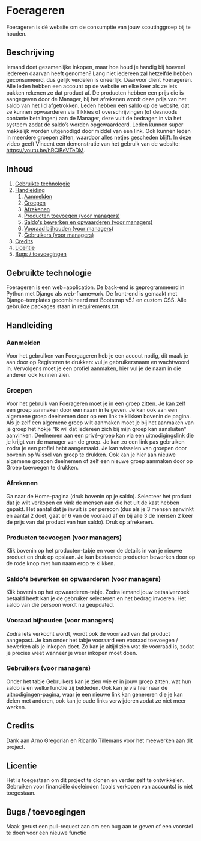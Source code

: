 # Foerageren
Foerageren is dé website om de consumptie van jouw scoutinggroep bij te houden.

## Beschrijving
Iemand doet gezamenlijke inkopen, maar hoe houd je handig bij hoeveel iedereen daarvan heeft genomen? Lang niet iedereen zal hetzelfde hebben geconsumeerd, dus gelijk verdelen is oneerlijk. Daarvoor dient Foerageren. Alle leden hebben een account op de website en elke keer als ze iets pakken rekenen ze dat product af. De producten hebben een prijs die is aangegeven door de Manager, bij het afrekenen wordt deze prijs van het saldo van het lid afgetrokken. Leden hebben een saldo op de website, dat ze kunnen opwaarderen via Tikkies of overschrijvingen (of desnoods contante betalingen) aan de Manager, deze vult de bedragen in via het systeem zodat de saldo’s worden opgewaardeerd. 
Leden kunnen super makkelijk worden uitgenodigd door middel van een link. Ook kunnen leden in meerdere groepen zitten, waardoor alles netjes gescheden blijft. In deze video geeft Vincent een demonstratie van het gebruik van de website: https://youtu.be/hRCiBeVTeDM. 

## Inhoud
1. [Gebruikte technologie](#gebruikte-technologie)
2. [Handleiding](#handleiding)
    1. [Aanmelden](#aanmelden)
    2. [Groepen](#groepen)
    3. [Afrekenen](#afrekenen)
    4. [Producten toevoegen (voor managers)](#producten-toevoegen-voor-managers)
    5. [Saldo's bewerken en opwaarderen (voor managers)](#saldos-bewerken-en-opwaarderen-voor-managers)
    6. [Vooraad bijhouden (voor managers)](#voorraad-bijhouden-voor-managers)
    7. [Gebruikers (voor managers)](#gebruikers-voor-managers)
3. [Credits](#credits)
4. [Licentie](#licentie)
5. [Bugs / toevoegingen](#bugs--toevoegingen)

## Gebruikte technologie
Foerageren is een web=application. De back-end is geprogrammeerd in Python met Django als web-framework. De front-end is gemaakt met Django-templates gecombineerd met Bootstrap v5.1 en custom CSS. Alle gebruikte packages staan in requirements.txt.

## Handleiding
### Aanmelden
Voor het gebruiken van Foergageren heb je een accout nodig, dit maak je aan door op Registeren te drukken: vul je gebruikersnaam en wachtwoord in. Vervolgens moet je een profiel aanmaken, hier vul je de naam in die anderen ook kunnen zien.

### Groepen
Voor het gebruik van Foerageren moet je in een groep zitten. Je kan zelf een groep aanmaken door een naam in te geven. Je kan ook aan een algemene groep deelnemen door op een link te klikken bovenin de pagina. Als je zelf een algemene groep wilt aanmaken moet je bij het aanmaken van je groep het hokje "Ik wil dat iedereen zich bij mijn groep kan aansluiten" aanvinken. Deelnemen aan een privé-groep kan via een uitnodigingslink die je krijgt van de manager van de groep. Je kan zo een link pas gebruiken zodra je een profiel hebt aangemaakt.
Je kan wisselen van groepen door bovenin op Wissel van groep te drukken. Ook kan je hier aan nieuwe algemene groepen deelnemen of zelf een nieuwe groep aanmaken door op Groep toevoegen te drukken.

### Afrekenen
Ga naar de Home-pagina (druk bovenin op je saldo). Selecteer het product dat je wilt verkopen en vink de mensen aan die het uit de kast hebben gepakt. Het aantal dat je invult is per persoon (dus als je 3 mensen aanvinkt en aantal 2 doet, gaat er 6 van de vooraad af en bij alle 3 de mensen 2 keer de prijs van dat product van hun saldo). Druk op afrekenen. 

### Producten toevoegen (voor managers)
Klik bovenin op het producten-tabje en voer de details in van je nieuwe product en druk op opslaan. Je kan bestaande producten bewerken door op de rode knop met hun naam erop te klikken. 

### Saldo's bewerken en opwaarderen (voor managers)
Klik bovenin op het opwaarderen-tabje. Zodra iemand jouw betaalverzoek betaald heeft kan je de gebruiker selecteren en het bedrag invoeren. Het saldo van die persoon wordt nu geupdated.

### Vooraad bijhouden (voor managers)
Zodra iets verkocht wordt, wordt ook de voorraad van dat product aangepast. Je kan onder het tabje vooraard een vooraad toevoegen / bewerken als je inkopen doet. Zo kan je altijd zien wat de voorraad is, zodat je precies weet wanneer je weer inkopen moet doen. 

### Gebruikers (voor managers)
Onder het tabje Gebruikers kan je zien wie er in jouw groep zitten, wat hun saldo is en welke functie zij bekleden. Ook kan je via hier naar de uitnodigingen-pagina, waar je een nieuwe link kan genereren die je kan delen met anderen, ook kan je oude links verwijderen zodat ze niet meer werken.

## Credits
Dank aan Arno Gregorian en Ricardo Tillemans voor het meewerken aan dit project.

## Licentie
Het is toegestaan om dit project te clonen en verder zelf te ontwikkelen. Gebruiken voor financiële doeleinden (zoals verkopen van accounts) is niet toegestaan.

## Bugs / toevoegingen
Maak gerust een pull-request aan om een bug aan te geven of een voorstel te doen voor een nieuwe functie